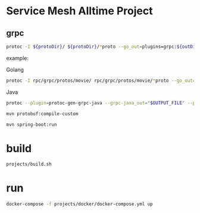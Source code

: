 # Service Mesh Alltime Project

## grpc
```sh
protoc -I ${protoDir}/ ${protoDir}/*proto --go_out=plugins=grpc:${outDir}
```
example:

Golang

```sh
protoc -I rpc/grpc/protos/movie/ rpc/grpc/protos/movie/*proto --go_out=plugins=grpc:rpc/grpc/protos/movie
```

Java

```sh
protoc --plugin=protoc-gen-grpc-java --grpc-java_out="$OUTPUT_FILE" --proto_path="$DIR_OF_PROTO_FILE" "$PROTO_FILE"

mvn protobuf:compile-custom

mvn spring-boot:run

```


# build
```sh
projects/build.sh 
```

# run
```sh
docker-compose -f projects/docker/docker-compose.yml up
```